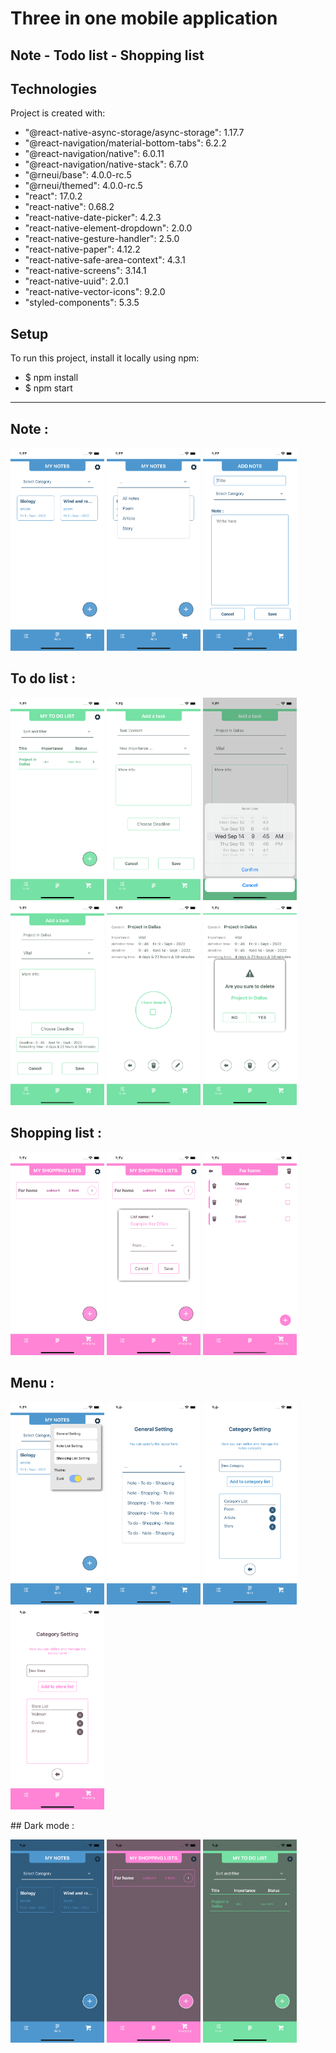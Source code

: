 # Three in one mobile application
## Note - Todo list - Shopping list
## Technologies
 Project is created with:
*    "@react-native-async-storage/async-storage": 1.17.7
*    "@react-navigation/material-bottom-tabs": 6.2.2
*    "@react-navigation/native": 6.0.11
*    "@react-navigation/native-stack": 6.7.0
*    "@rneui/base": 4.0.0-rc.5
*    "@rneui/themed": 4.0.0-rc.5
*    "react": 17.0.2
*    "react-native": 0.68.2
*    "react-native-date-picker": 4.2.3
*    "react-native-element-dropdown": 2.0.0
*    "react-native-gesture-handler": 2.5.0
*    "react-native-paper": 4.12.2
*    "react-native-safe-area-context": 4.3.1
*   "react-native-screens": 3.14.1
*    "react-native-uuid": 2.0.1
*    "react-native-vector-icons": 9.2.0
*    "styled-components": 5.3.5
       

## Setup
To run this project, install it locally using npm:
- $ npm install
- $ npm start
***
## Note : 
<p float="left">
<img src="https://github.com/pooya13vm/ThreeInOne/blob/main/githubImages/note1.png?raw=true" width="150">
<img src="https://github.com/pooya13vm/ThreeInOne/blob/main/githubImages/note2.png?raw=true" width="150">
<img src="https://github.com/pooya13vm/ThreeInOne/blob/main/githubImages/note3.png?raw=true" width="150">
 </p>

## To do list : 
<p float="left">
<img src="https://github.com/pooya13vm/ThreeInOne/blob/main/githubImages/todo4.png?raw=true" width="150">
<img src="https://github.com/pooya13vm/ThreeInOne/blob/main/githubImages/todo1.png?raw=true" width="150">
<img src="https://github.com/pooya13vm/ThreeInOne/blob/main/githubImages/todo2.png?raw=true" width="150">
<img src="https://github.com/pooya13vm/ThreeInOne/blob/main/githubImages/todo3.png?raw=true" width="150">
 <img src="https://github.com/pooya13vm/ThreeInOne/blob/main/githubImages/todo5.png?raw=true" width="150">
 <img src="https://github.com/pooya13vm/ThreeInOne/blob/main/githubImages/todo6.png?raw=true" width="150">
 </p>
 
 ## Shopping list : 
<p float="left">
<img src="https://github.com/pooya13vm/ThreeInOne/blob/main/githubImages/shopping1.png?raw=true" width="150">
<img src="https://github.com/pooya13vm/ThreeInOne/blob/main/githubImages/shopping2.png?raw=true" width="150">
<img src="https://github.com/pooya13vm/ThreeInOne/blob/main/githubImages/shopping3.png?raw=true" width="150">
 </p>
 
  ## Menu : 
<p float="left">
<img src="https://github.com/pooya13vm/ThreeInOne/blob/main/githubImages/menu.png?raw=true" width="150">
<img src="https://github.com/pooya13vm/ThreeInOne/blob/main/githubImages/gensetting.png?raw=true" width="150">
<img src="https://github.com/pooya13vm/ThreeInOne/blob/main/githubImages/notesetting.png?raw=true" width="150">
 <img src="https://github.com/pooya13vm/ThreeInOne/blob/main/githubImages/shopping setting.png?raw=true" width="150">
 </p>
   ## Dark mode : 
<p float="left">
<img src="https://github.com/pooya13vm/ThreeInOne/blob/main/githubImages/darkmode1.png?raw=true" width="150">
<img src="https://github.com/pooya13vm/ThreeInOne/blob/main/githubImages/darkmode2.png?raw=true" width="150">
<img src="https://github.com/pooya13vm/ThreeInOne/blob/main/githubImages/darkmode3.png?raw=true" width="150">
 </p>
